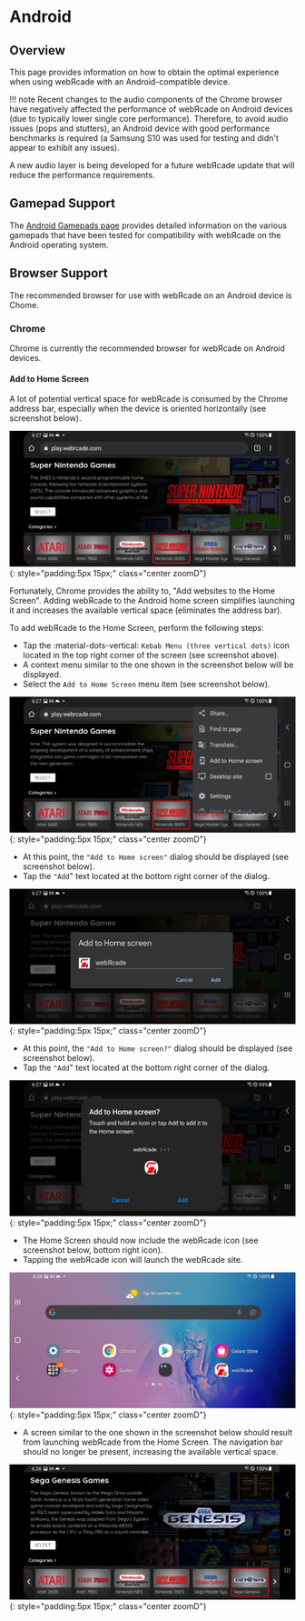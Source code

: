 # Android

## Overview

This page provides information on how to obtain the optimal experience when using webЯcade with an Android-compatible device.

!!! note
    Recent changes to the audio components of the Chrome browser have negatively affected the performance
    of webЯcade on Android devices (due to typically lower single core performance). Therefore, to avoid audio issues (pops and stutters), an Android device with good performance benchmarks is required (a Samsung S10 was used for testing and didn't appear to exhibit any issues).<p>A new audio layer
    is being developed for a future webЯcade update that will reduce the performance
    requirements.</p>
    

## Gamepad Support

The [Android Gamepads page](gamepads.md) provides detailed information on the various gamepads that have been tested for compatibility with webЯcade on the Android operating system.

## Browser Support

The recommended browser for use with webЯcade on an Android device is Chome.

### Chrome

Chrome is currently the recommended browser for webЯcade on Android devices. 

#### Add to Home Screen

A lot of potential vertical space for webЯcade is consumed by the Chrome address bar, especially when the device is oriented horizontally (see screenshot below).

![](../../assets/images/platforms/android/chrome-standard.jpg){: style="padding:5px 15px;" class="center zoomD"}

Fortunately, Chrome provides the ability to, "Add websites to the Home Screen". Adding webЯcade to the Android home screen simplifies launching it and increases the available vertical space (eliminates the address bar).  

To add webЯcade to the Home Screen, perform the following steps:

* Tap the :material-dots-vertical: `Kebab Menu (three vertical dots)` icon located in the top right corner of the screen (see screenshot above). 
* A context menu similar to the one shown in the screenshot below will be displayed.
* Select the `Add to Home Screen` menu item (see screenshot below).

![](../../assets/images/platforms/android/chrome-add-to-home.jpg){: style="padding:5px 15px;" class="center zoomD"}

* At this point, the `"Add to Home screen"` dialog should be displayed (see screenshot below).
* Tap the `"Add`" text located at the bottom right corner of the dialog.

![](../../assets/images/platforms/android/chrome-add-to-home-prompt.jpg){: style="padding:5px 15px;" class="center zoomD"}

* At this point, the `"Add to Home screen?"` dialog should be displayed (see screenshot below).
* Tap the `"Add`" text located at the bottom right corner of the dialog.

![](../../assets/images/platforms/android/chrome-add-to-home-prompt-2.jpg){: style="padding:5px 15px;" class="center zoomD"}

* The Home Screen should now include the webЯcade icon (see screenshot below, bottom right icon).
* Tapping the webЯcade icon will launch the webЯcade site.

![](../../assets/images/platforms/android/android-home-screen.jpg){: style="padding:5px 15px;" class="center zoomD"}

* A screen similar to the one shown in the screenshot below should result from launching webЯcade from the Home Screen. The navigation bar should no longer be present, increasing the available vertical space.

![](../../assets/images/platforms/android/chrome-full.jpg){: style="padding:5px 15px;" class="center zoomD"}
